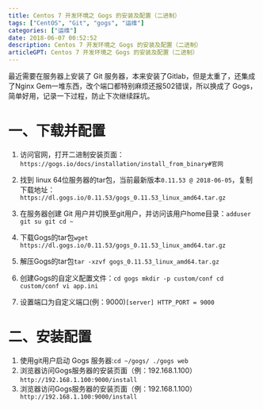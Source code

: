 ```yaml
---
title: Centos 7 开发环境之 Gogs 的安装及配置（二进制）
tags: ["CentOS", "Git", "gogs", "运维"]
categories: ["运维"]
date: 2018-06-07 00:52:52
description: Centos 7 开发环境之 Gogs 的安装及配置（二进制）
articleGPT: Centos 7 开发环境之 Gogs 的安装及配置（二进制）
---
```


最近需要在服务器上安装了 Git 服务器，本来安装了Gitlab，但是太重了，还集成了Nginx
Gem一堆东西，改个端口都特别麻烦还报502错误，所以换成了 Gogs，简单好用，记录一下过程，防止下次继续踩坑。  

# 一、下载并配置

  1. 访问官网，打开二进制安装页面：` https://gogs.io/docs/installation/install_from_binary#官网 `

  1. 找到 linux 64位服务器的tar包，当前最新版本`0.11.53 @ 2018-06-05`，复制下载地址：` https://dl.gogs.io/0.11.53/gogs_0.11.53_linux_amd64.tar.gz `
  2. 在服务器创建 Git 用户并切换至git用户，并访问该用户home目录：` adduser git su git cd ~ `
  3. 下载Gogs的tar包` wget https://dl.gogs.io/0.11.53/gogs_0.11.53_linux_amd64.tar.gz `
  4. 解压Gogs的tar包` tar -xzvf gogs_0.11.53_linux_amd64.tar.gz `
  5. 创建Gogs的自定义配置文件：` cd gogs mkdir -p custom/conf cd custom/conf vi app.ini `
  6. 设置端口为自定义端口(例：9000)` [server] HTTP_PORT = 9000 `

# 二、安装配置

  1. 使用git用户启动 Gogs 服务器:` cd ~/gogs/ ./gogs web `
  2. 浏览器访问Gogs服务器的安装页面（例：192.168.1.100）` http://192.168.1.100:9000/install `
  3. 浏览器访问Gogs服务器的安装页面（例：192.168.1.100）` http://192.168.1.100:9000/install`
